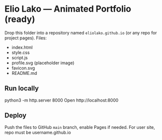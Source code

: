 # Elio Lako — Animated Portfolio (ready)

Drop this folder into a repository named `eliolako.github.io` (or any repo for project pages).
Files:
- index.html
- style.css
- script.js
- profile.svg (placeholder image)
- favicon.svg
- README.md

## Run locally
python3 -m http.server 8000
Open http://localhost:8000

## Deploy
Push the files to GitHub `main` branch, enable Pages if needed. For user site, repo must be username.github.io
